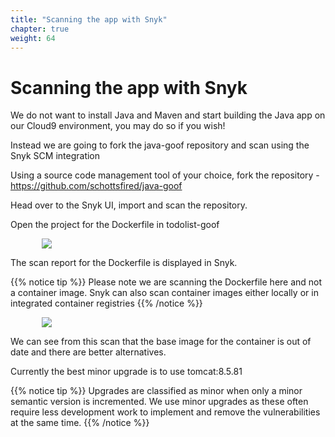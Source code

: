 ```yaml
---
title: "Scanning the app with Snyk"
chapter: true
weight: 64
---
```


# Scanning the app with Snyk
We do not want to install Java and Maven and start building the Java app on our Cloud9 environment, you may do so if you wish!

Instead we are going to fork the java-goof repository and scan using the Snyk SCM integration 

Using a source code management tool of your choice, fork the repository - https://github.com/schottsfired/java-goof


Head over to the Snyk UI, import and scan the repository.

Open the project for the Dockerfile in todolist-goof

<div style="padding-left: 10%;padding-right: 10%">
  <img src="/images/java-goof-docker-project.jpg" />
</div>

The scan report for the Dockerfile is displayed in Snyk.

{{% notice tip %}}
Please note we are scanning the Dockerfile here and not a container image.
Snyk can also scan container images either locally or in integrated container registries
{{% /notice %}}

<div style="padding-left: 10%;padding-right: 10%">
  <img src="/images/java-goof-docker-scan.jpg" />
</div>

We can see from this scan that the base image for the container is out of date and there are better alternatives.

Currently the best minor upgrade is to use tomcat:8.5.81

{{% notice tip %}}
Upgrades are classified as minor when only a minor semantic version is incremented.
We use minor upgrades as these often require less development work to implement and remove the vulnerabilities at the same time.
{{% /notice %}}
